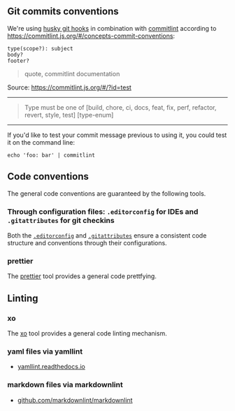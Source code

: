 ## Git commits conventions

We're using [husky git hooks](https://www.npmjs.com/husky) in combination with [commitlint](https://www.npmjs.com/package/@commitlint/cli) according to <https://commitlint.js.org/#/concepts-commit-conventions>:

```
type(scope?): subject
body?
footer?
```

> quote, commitlint documentation

Source: <https://commitlint.js.org/#/?id=test>
____
> Type must be one of [build, chore, ci, docs, feat, fix, perf, refactor, revert, style, test] [type-enum]
____

If you'd like to test your commit message previous to using it, you could test it on the command line:
```
echo 'foo: bar' | commitlint
```

## Code conventions

The general code conventions are guaranteed by the following tools.

### Through configuration files: `.editorconfig` for IDEs and `.gitattributes` for git checkins
Both the [`.editorconfig`](https://editorconfig.org/) and [`.gitattributes`](https://dev.to/deadlybyte/please-add-gitattributes-to-your-git-repository-1jld) ensure a consistent code structure and conventions through their configurations.

### prettier
The [prettier](adr/code_style_formatter-prettier.adoc) tool provides a general code prettfying.

## Linting

### xo
The [xo](adr/linting-xo.adoc) tool provides a general code linting mechanism.

### yaml files via yamllint

- [yamllint.readthedocs.io](https://yamllint.readthedocs.io/)

### markdown files via markdownlint

- [github.com/markdownlint/markdownlint](https://github.com/markdownlint/markdownlint/)
